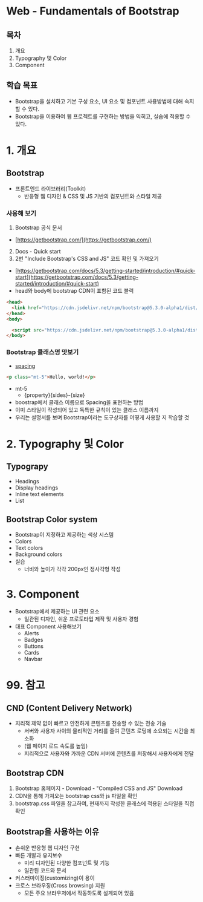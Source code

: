 # Web - Fundamentals of Bootstrap
## 목차
1. 개요
2. Typography 및 Color
3. Component
## 학습 목표
* Bootstrap을 설치하고 기본 구성 요소, UI 요소 및 컴포넌트 사용방법에 대해 숙지할 수 있다.
* Bootstrap을 이용하여 웹 프로젝트를 구현하는 방법을 익히고, 실습에 적용할 수 있다.

# 1. 개요
## Bootstrap
* 프론트엔드 라이브러리(Toolkit)
  * 반응형 웹 디자인 & CSS 및 JS 기반의 컴포넌트와 스타일 제공
### 사용해 보기
1. Bootstrap 공식 문서
  * [https://getbootstrap.com/](https://getbootstrap.com/)
2. Docs - Quick start
3. 2번 "Include Bootstrap's CSS and JS" 코드 확인 및 가져오기
  * [https://getbootstrap.com/docs/5.3/getting-started/introduction/#quick-start](https://getbootstrap.com/docs/5.3/getting-started/introduction/#quick-start)
  * head와 body에 bootstrap CDN이 포함된 코드 블럭
```html
<head>
  <link href="https://cdn.jsdelivr.net/npm/bootstrap@5.3.0-alpha1/dist/css/bootstrap.min.css" rel="stylesheet" integrity="sha384-GLhlTQ8iRABdZLl6O3oVMWSktQOp6b7In1Zl3/Jr59b6EGGoI1aFkw7cmDA6j6gD" crossorigin="anonymous">
</head>
<body>

  <script src="https://cdn.jsdelivr.net/npm/bootstrap@5.3.0-alpha1/dist/js/bootstrap.bundle.min.js" integrity="sha384-w76AqPfDkMBDXo30jS1Sgez6pr3x5MlQ1ZAGC+nuZB+EYdgRZgiwxhTBTkF7CXvN" crossorigin="anonymous"></script>
</body>
```
### Bootstrap 클래스명 맛보기
* [spacing](https://getbootstrap.com/docs/5.3/utilities/spacing/)
```html
<p class="mt-5">Hello, world!</p>
```
* mt-5
  * {property}{sides}-{size}
* boostrap에서 클래스 이름으로 Spacing을 표현하는 방법
* 이미 스타일이 작성되어 있고 독특한 규칙이 있는 클래스 이름까지
* 우리는 설명서를 보며 Bootstrap이라는 도구상자를 어떻게 사용할 지 학습할 것

# 2. Typography 및 Color
## Typograpy
* Headings
* Display headings
* Inline text elements
* List
## Bootstrap Color system
* Bootstrap이 지정하고 제공하는 색상 시스템
* Colors
* Text colors
* Background colors
* 실습
  * 너비와 높이가 각각 200px인 정사각형 작성

# 3. Component
* Bootstrap에서 제공하는 UI 관련 요소
  * 일관된 디자인, 쉬운 프로토타입 제작 및 사용자 경험
* 대표 Component 사용해보기
  * Alerts
  * Badges
  * Buttons
  * Cards
  * Navbar
  
# 99. 참고
## CND (Content Delivery Network)
* 지리적 제약 없이 빠르고 안전하게 콘텐츠를 전송할 수 있는 전송 기술
  * 서버와 사용자 사이의 물리적인 거리를 줄여 콘텐츠 로딩에 소요되는 시간을 최소화
  * (웹 페이지 로드 속도를 높임)
  * 지리적으로 사용자와 가까운 CDN 서버에 콘텐츠를 저장해서 사용자에게 전달
## Bootstrap CDN
1. Bootstrap 홈페이지 - Download - "Compiled CSS and JS" Download
2. CDN을 통해 가져오는 bootstrap css와 js 파일을 확인
3. bootstrap.css 파일을 참고하여, 현재까지 작성한 클래스에 적용된 스타일을 직접 확인
## Bootstrap을 사용하는 이유
* 손쉬운 반응형 웹 디자인 구현
* 빠른 개발과 유지보수
  * 미리 디자인된 다양한 컴포넌트 및 기능
  * 일관된 코드와 문서
* 커스터마이징(customizing)이 용이
* 크로스 브라우징(Cross browsing) 지원
  * 모든 주요 브라우저에서 작동하도록 설계되어 있음